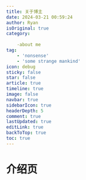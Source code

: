 ```yaml
---
title: 关于博主
date: 2024-03-21 00:59:24
author: Ryan
isOriginal: true
category: 
  
    -about me
tag:
    - 'nonsense'
    - 'some strange mankind'
icon: debug
sticky: false
star: false
article: true
timeline: true
image: false
navbar: true
sidebarIcon: true
headerDepth: 5
comment: true
lastUpdated: true
editLink: true
backToTop: true
toc: true
---
```


# 介绍页

